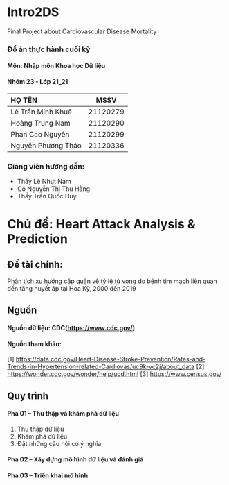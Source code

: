 # Intro2DS
Final Project about Cardiovascular Disease Mortality

### Đồ án thực hành cuối kỳ 
#### Môn: Nhập môn Khoa học Dữ liệu
#### Nhóm 23 - Lớp 21_21
| HỌ TÊN                | MSSV      |
|:------------------    |:--------: |
| Lê Trần Minh Khuê     | 21120279  |
| Hoàng Trung Nam       | 21120290  |
| Phan Cao Nguyên       | 21120299  |
| Nguyễn Phương    Thảo | 21120336  |
### Giảng viên hướng dẫn:
- Thầy Lê Nhựt Nam
- Cô Nguyễn Thị Thu Hằng
- Thầy Trần Quốc Huy
# Chủ đề: Heart Attack Analysis & Prediction
## Đề tài chính: 
Phân tích xu hướng cấp quận về tỷ lệ tử vong do bệnh tim mạch liên quan đến tăng huyết áp tại Hoa Kỳ, 2000 đến 2019
## Nguồn
#### Nguồn dữ liệu: CDC(https://www.cdc.gov/)
#### Nguồn tham khảo:
[1] https://data.cdc.gov/Heart-Disease-Stroke-Prevention/Rates-and-Trends-in-Hypertension-related-Cardiovas/uc9k-vc2j/about_data
[2] https://wonder.cdc.gov/wonder/help/ucd.html
[3] https://www.census.gov/
## Quy trình
#### Pha 01 – Thu thập và khám phá dữ liệu
1. Thu thập dữ liệu
2. Khám phá dữ liệu
3. Đặt những câu hỏi có ý nghĩa
#### Pha 02 – Xây dựng mô hình dữ liệu và đánh giá
#### Pha 03 – Triển khai mô hình

